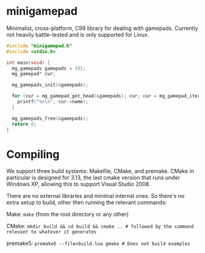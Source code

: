 # minigamepad

Minimalist, cross-platform, C99 library for dealing with gamepads. Currently not heavily battle-tested and is only supported for Linux.

```c
#include "minigamepad.h"
#include <stdio.h>

int main(void) {
  mg_gamepads gamepads = {0};
  mg_gamepad* cur;

  mg_gamepads_init(&gamepads);

  for (cur = mg_gamepad_get_head(&gamepads); cur; cur = mg_gamepad_iterate(cur)) {
    printf("%s\n", cur->name);
  }

  mg_gamepads_free(&gamepads);
  return 0;
}
```

# Compiling

We support three build systems: Makefile, CMake, and premake. CMake in particular is designed for 3.13, the last cmake version that runs under Windows XP, allowing this to support Visual Studio 2008.

There are no external libraries and minimal internal ones. So there's no extra setup to build, other then running the relevant commands:

Make: `make` (from the root directory or any other)

CMake: `mkdir build && cd build && cmake .. # followed by the command relevant to whatever it generates`

premake5: `premake5 --file=build.lua gmake # Does not build examples`
